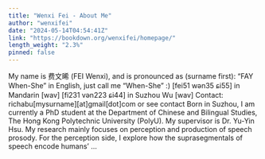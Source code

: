 ```yaml
---
title: "Wenxi Fei - About Me"
author: "wenxifei"
date: "2024-05-14T04:54:41Z"
link: "https://bookdown.org/wenxifei/homepage/"
length_weight: "2.3%"
pinned: false
---
```


My name is 费文晞 (FEI Wenxi), and is pronounced as (surname first): “FAY When-She” in English, just call me “When-She” :) [fei51 wən35 ɕi55] in Mandarin [wav] [fi231 vən223 ɕi44] in Suzhou Wu [wav] Contact: richabu[mysurname][at]gmail[dot]com or see contact Born in Suzhou, I am currently a PhD student at the Department of Chinese and Bilingual Studies, The Hong Kong Polytechnic University (PolyU). My supervisor is Dr. Yu-Yin Hsu. My research mainly focuses on perception and production of speech prosody. For the perception side, I explore how the suprasegmentals of speech encode humans’ ...
